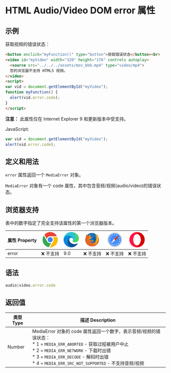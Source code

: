 HTML Audio/Video DOM error 属性
===

## 示例

获取视频的错误状态：

```html idoc:preview:iframe
<button onclick="myFunction()" type="button">获取错误状态</button><br>
<video id="myVideo" width="320" height="176" controls autoplay>
  <source src="../../../assets/mov_bbb.mp4" type="video/mp4">
  您的浏览器不支持 HTML5 视频。
</video>
<script>
var vid = document.getElementById("myVideo");
function myFunction() { 
  alert(vid.error.code);
} 
</script>
```

**注意：** 此属性仅在 Internet Explorer 9 和更新版本中受支持。

JavaScript:

```js
var vid = document.getElementById("myVideo");
alert(vid.error.code);
```

## 定义和用法

`error` 属性返回一个 `MediaError` 对象。

`MediaError` 对象有一个 code 属性，其中包含音频/视频(audio/video)的错误状态。

## 浏览器支持

表中的数字指定了完全支持该属性的第一个浏览器版本。

| 属性 Property | ![chrome][1] | ![edge][2] | ![firefox][3] | ![safari][4] | ![opera][5] |
| -------- | --- | --- | --- | --- | --- |
| error    | ❌ 不支持 | 9.0  | ❌ 不支持 | ❌ 不支持 | ❌ 不支持 |
<!--rehype:style=width: 100%; display: inline-table;-->

## 语法

```js
audio|video.error.code
```

## 返回值

| 类型 Type | 描述 Description |
| -------- | -------- |
| Number | MediaError 对象的 code 属性返回一个数字，表示音频/视频的错误状态：<br>* 1 = `MEDIA_ERR_ABORTED` - 获取过程被用户中止 <br>* 2 = `MEDIA_ERR_NETWORK` - 下载时出错 <br>* 3 = `MEDIA_ERR_DECODE` - 解码时出错 <br>* 4 = `MEDIA_ERR_SRC_NOT_SUPPORTED` - 不支持音频/视频 |
<!--rehype:style=width: 100%; display: inline-table;-->

[1]: ../../../assets/chrome.svg
[2]: ../../../assets/edge.svg
[3]: ../../../assets/firefox.svg
[4]: ../../../assets/safari.svg
[5]: ../../../assets/opera.svg
